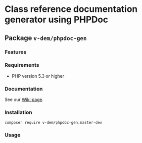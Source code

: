 # Class reference documentation generator using PHPDoc

## Package `v-dem/phpdoc-gen`

### Features

### Requirements

* PHP version 5.3 or higher

### Documentation

See our [Wiki page](https://github.com/v-dem/phpdoc-gen/wiki).

### Installation

    composer require v-dem/phpdoc-gen:master-dev

### Usage

